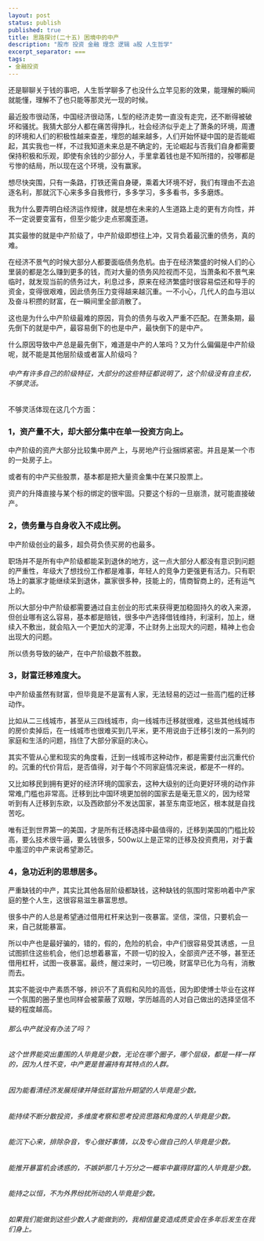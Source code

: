 ```yaml
---
layout: post
status: publish
published: true
title: 思路探讨(二十五) 困境中的中产
description: "股市 投资 金融 理念 逻辑 a股 人生哲学"
excerpt_separator: ===
tags:
- 金融投资
---
```


还是聊聊关于钱的事吧，人生哲学聊多了也没什么立竿见影的效果，能理解的瞬间就能懂，理解不了也只能等那灵光一现的时候。

最近股市很动荡，中国经济很动荡，L型的经济走势一直没有走完，还不断得被破坏和骚扰。我猜大部分人都在痛苦得挣扎，社会经济似乎走上了萧条的环境，周遭的环境和人们的积极性越来查差，埋怨的越来越多，人们开始怀疑中国的是否能崛起，其实我也一样，不过我知道未来总是不确定的，无论崛起与否我们自身都需要保持积极和乐观，即使有余钱的少部分人，手里拿着钱也是不知所措的，投哪都是亏惨的结局，所以现在这个环境，没有赢家。

想尽快突围，只有一条路，打铁还需自身硬，乘着大环境不好，我们有理由不去追逐名利，那就沉下心来多多自我修行，多多学习，多多看书，多多磨炼。

我为什么要弄明白经济运作规律，就是想在未来的人生道路上走的更有方向性，并不一定说要变富有，但至少能少走点邪魔歪道。

其实最惨的就是中产阶级了，中产阶级即想往上冲，又背负着最沉重的债务，真的难。

在经济不景气的时候大部分人都要面临债务危机。由于在经济繁盛的时候人们的心里装的都是怎么赚到更多的钱，而对大量的债务风险视而不见，当萧条和不景气来临时，就发现当前的债务过大，利息过多，原来在经济繁盛时很容易偿还和导手的资金，变得很艰难，因此债务压力变得越来越沉重。一不小心，几代人的血与泪以及奋斗积攒的财富，在一瞬间里全部消散了。

这也是为什么中产阶级最难的原因，背负的债务与收入严重不匹配。在萧条期，最先倒下的就是中产，最容易倒下的也是中产，最快倒下的是中产。

什么原因导致中产总是最先倒下，难道是中产的人笨吗？又为什么偏偏是中产阶级呢，就不能是其他层阶级或者富人阶级吗？

###### 中产有许多自己的阶级特征，大部分的这些特征都说明了，这个阶级没有自主权，不够灵活。

不够灵活体现在这几个方面：

### 1，资产量不大，却大部分集中在单一投资方向上。

中产阶级的资产大部分比较集中房产上，与房地产行业捆绑紧密。并且是某一个市的一处房子上。

或者有的中产买些股票，基本都是把大量资金集中在某只股票上。

资产的升降直接与某个标的绑定的很牢固。只要这个标的一旦崩溃，就可能直接破产。

### 2，债务量与自身收入不成比例。

中产阶级创业的最多，超负荷负债买房的也最多。

职场并不是所有中产阶级都能呆到退休的地方，这一点大部分人都没有意识到问题的严重性，年级大了想找份工作都是难事，年轻人的竞争力更强更有活力。只有职场上的赢家才能继续呆到退休，赢家很多种，技能上的，情商智商上的，还有运气上的。

所以大部分中产阶级都需要通过自主创业的形式来获得更加稳固持久的收入来源，但创业哪有这么容易，基本都是赔钱，很多中产选择借钱维持，利滚利，加上，继续入不敷出，就会陷入一个更加大的泥潭，不止财务上出现大的问题，精神上也会出现大的问题。

所以债务导致的破产，在中产阶级数不胜数。

### 3，财富迁移难度大。

中产阶级虽然有财富，但毕竟是不是富有人家，无法轻易的迈过一些高门槛的迁移动作。

比如从二三线城市，甚至从三四线城市，向一线城市迁移就很难，这些其他线城市的房价卖掉后，在一线城市也很难买到几平米，更不用说由于迁移引发的一系列的家庭和生活的问题，挡住了大部分家庭的决心。

其实不管从心里和现实的角度看，迁到一线城市这种动作，都是需要付出沉重代价的。沉重的代价背后，是否值得，对于每个不同家庭情况来说，都是不一样的。

又比如移民到拥有更好的经济环境的国家去，这种大级别的迁向更好环境的动作非常难,门槛也非常高。迁移到比中国环境更加弱的国家去是毫无意义的，因为经常听到有人迁移到东欧，以及西欧部分不发达国家，甚至东南亚地区，根本就是自找苦吃。

唯有迁到世界第一的美国，才是所有迁移选择中最值得的，迁移到美国的门槛比较高，要么技术很牛逼，要么钱很多，500w以上是正常的迁移及投资费用，对于囊中羞涩的中产来说希望渺茫。

### 4，急功近利的思想居多。

严重缺钱的中产，其实比其他各层阶级都缺钱，这种缺钱的氛围时常影响着中产家庭的整个人生，这很容易滋生暴富思想。

很多中产的人总是希望通过借用杠杆来达到一夜暴富。坚信，深信，只要机会一来，自己就能暴富。

所以中产也是最好骗的，错的，假的，危险的机会，中产们很容易受其诱惑，一旦试图抓住这些机会，他们总想着暴富，不顾一切的投入，全部资产还不够，甚至还借用杠杆，试图一夜暴富。最终，醒过来时，一切已晚，财富早已化为乌有，消散而去。

其实不能说中产素质不够，辨识不了真假和风险的高低，因为即使博士毕业在这样一个氛围的圈子里也同样会被蒙蔽了双眼，学历越高的人对自己做出的选择坚信不疑的程度越高。

###### 那么中产就没有办法了吗？

###### 这个世界能突出重围的人毕竟是少数，无论在哪个圈子，哪个层级，都是一样一样的，因为人性不变，中产更是普遍持有其特点的人群。

###### 因为能看清经济发展规律并降低财富抬升期望的人毕竟是少数。

###### 能持续不断分散投资，多维度考察和思考投资思路和角度的人毕竟是少数。

###### 能沉下心来，排除杂音，专心做好事情，以及专心做自己的人毕竟是少数。

###### 能推开暴富机会诱惑的，不嫉妒那几十万分之一概率中赢得财富的人毕竟是少数。

###### 能持之以恒，不为外界纷扰所动的人毕竟是少数。

###### 如果我们能做到这些少数人才能做到的，我相信量变造成质变会在多年后发生在我们身上。


